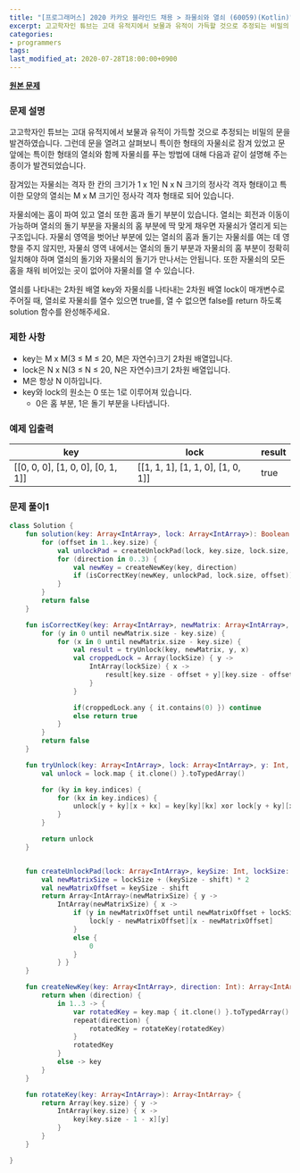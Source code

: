 ```yaml
---
title: "[프로그래머스] 2020 카카오 블라인드 채용 > 좌물쇠와 열쇠 (60059)(Kotlin)"
excerpt: 고고학자인 튜브는 고대 유적지에서 보물과 유적이 가득할 것으로 추정되는 비밀의 문을 발견하였습니다. 그런데 문을 열려고 살펴보니 특이한 형태의 자물쇠로 잠겨 있었고 문 앞에는 특이한 형태의 열쇠와 함께 자물쇠를 푸는 방법에 대해 다음과 같이 설명해 주는 종이가 발견되었습니다.
categories:
- programmers
tags:
last_modified_at: 2020-07-28T18:00:00+0900
---
```


**[원본 문제](https://programmers.co.kr/learn/courses/30/lessons/60059)**

### 문제 설명

고고학자인 튜브는 고대 유적지에서 보물과 유적이 가득할 것으로 추정되는 비밀의 문을 발견하였습니다. 그런데 문을 열려고 살펴보니 특이한 형태의 자물쇠로 잠겨 있었고 문 앞에는 특이한 형태의 열쇠와 함께 자물쇠를 푸는 방법에 대해 다음과 같이 설명해 주는 종이가 발견되었습니다.

잠겨있는 자물쇠는 격자 한 칸의 크기가 1 x 1인 N x N 크기의 정사각 격자 형태이고 특이한 모양의 열쇠는 M x M 크기인 정사각 격자 형태로 되어 있습니다.

자물쇠에는 홈이 파여 있고 열쇠 또한 홈과 돌기 부분이 있습니다. 열쇠는 회전과 이동이 가능하며 열쇠의 돌기 부분을 자물쇠의 홈 부분에 딱 맞게 채우면 자물쇠가 열리게 되는 구조입니다. 자물쇠 영역을 벗어난 부분에 있는 열쇠의 홈과 돌기는 자물쇠를 여는 데 영향을 주지 않지만, 자물쇠 영역 내에서는 열쇠의 돌기 부분과 자물쇠의 홈 부분이 정확히 일치해야 하며 열쇠의 돌기와 자물쇠의 돌기가 만나서는 안됩니다. 또한 자물쇠의 모든 홈을 채워 비어있는 곳이 없어야 자물쇠를 열 수 있습니다.

열쇠를 나타내는 2차원 배열 key와 자물쇠를 나타내는 2차원 배열 lock이 매개변수로 주어질 때, 열쇠로 자물쇠를 열수 있으면 true를, 열 수 없으면 false를 return 하도록 solution 함수를 완성해주세요.

### 제한 사항

  * key는 M x M(3 ≤ M ≤ 20, M은 자연수)크기 2차원 배열입니다.
  * lock은 N x N(3 ≤ N ≤ 20, N은 자연수)크기 2차원 배열입니다.
  * M은 항상 N 이하입니다.
  * key와 lock의 원소는 0 또는 1로 이루어져 있습니다.
    + 0은 홈 부분, 1은 돌기 부분을 나타냅니다.

### 예제 입출력

|key|lock|result|
|-|-|-|
|[[0, 0, 0], [1, 0, 0], [0, 1, 1]]|[[1, 1, 1], [1, 1, 0], [1, 0, 1]]|true|

### 문제 풀이1

```kotlin
class Solution {
    fun solution(key: Array<IntArray>, lock: Array<IntArray>): Boolean {
        for (offset in 1..key.size) {
            val unlockPad = createUnlockPad(lock, key.size, lock.size, offset)
            for (direction in 0..3) {
                val newKey = createNewKey(key, direction)
                if (isCorrectKey(newKey, unlockPad, lock.size, offset)) return true
            }
        }
        return false
    }

    fun isCorrectKey(key: Array<IntArray>, newMatrix: Array<IntArray>, lockSize: Int, offset: Int): Boolean {
        for (y in 0 until newMatrix.size - key.size) {
            for (x in 0 until newMatrix.size - key.size) {
                val result = tryUnlock(key, newMatrix, y, x)
                val croppedLock = Array(lockSize) { y ->
                    IntArray(lockSize) { x ->
                        result[key.size - offset + y][key.size - offset + x]
                    }
                }

                if(croppedLock.any { it.contains(0) }) continue
                else return true
            }
        }
        return false
    }

    fun tryUnlock(key: Array<IntArray>, lock: Array<IntArray>, y: Int, x: Int): Array<IntArray> {
        val unlock = lock.map { it.clone() }.toTypedArray()

        for (ky in key.indices) {
            for (kx in key.indices) {
                unlock[y + ky][x + kx] = key[ky][kx] xor lock[y + ky][x + kx]
            }
        }

        return unlock
    }


    fun createUnlockPad(lock: Array<IntArray>, keySize: Int, lockSize: Int, shift: Int): Array<IntArray> {
        val newMatrixSize = lockSize + (keySize - shift) * 2
        val newMatrixOffset = keySize - shift
        return Array<IntArray>(newMatrixSize) { y ->
            IntArray(newMatrixSize) { x ->
                if (y in newMatrixOffset until newMatrixOffset + lockSize && x in newMatrixOffset until newMatrixOffset + lockSize) {
                    lock[y - newMatrixOffset][x - newMatrixOffset]
                }
                else {
                    0
                }
            } }
    }

    fun createNewKey(key: Array<IntArray>, direction: Int): Array<IntArray> {
        return when (direction) {
            in 1..3 -> {
                var rotatedKey = key.map { it.clone() }.toTypedArray()
                repeat(direction) {
                    rotatedKey = rotateKey(rotatedKey)
                }
                rotatedKey
            }
            else -> key
        }
    }

    fun rotateKey(key: Array<IntArray>): Array<IntArray> {
        return Array(key.size) { y ->
            IntArray(key.size) { x ->
                key[key.size - 1 - x][y]
            }
        }
    }

}
```
